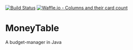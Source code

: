 [![Build Status](https://travis-ci.org/SupressWarnings/MoneyTable.svg?branch=master)](https://travis-ci.org/SupressWarnings/MoneyTable)
[![Waffle.io - Columns and their card count](https://badge.waffle.io/SupressWarnings/MoneyTable.svg?columns=all)](https://waffle.io/SupressWarnings/MoneyTable) 

# MoneyTable
A budget-manager in Java
